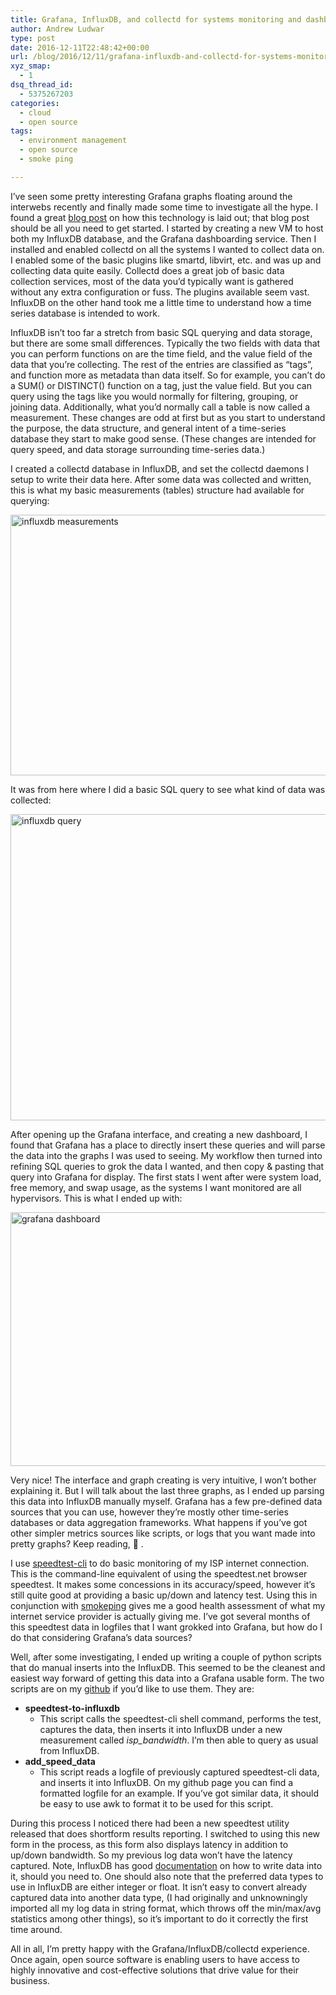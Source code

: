 ```yaml
---
title: Grafana, InfluxDB, and collectd for systems monitoring and dashboarding
author: Andrew Ludwar
type: post
date: 2016-12-11T22:48:42+00:00
url: /blog/2016/12/11/grafana-influxdb-and-collectd-for-systems-monitoring-and-dashboarding/
xyz_smap:
  - 1
dsq_thread_id:
  - 5375267203
categories:
  - cloud
  - open source
tags:
  - environment management
  - open source
  - smoke ping

---
```

I&#8217;ve seen some pretty interesting Grafana graphs floating around the interwebs recently and finally made some time to investigate all the hype. I found a great [blog post][1] on how this technology is laid out; that blog post should be all you need to get started. I started by creating a new VM to host both my InfluxDB database, and the Grafana dashboarding service. Then I installed and enabled collectd on all the systems I wanted to collect data on. I enabled some of the basic plugins like smartd, libvirt, etc. and was up and collecting data quite easily. Collectd does a great job of basic data collection services, most of the data you&#8217;d typically want is gathered without any extra configuration or fuss. The plugins available seem vast. InfluxDB on the other hand took me a little time to understand how a time series database is intended to work.

InfluxDB isn&#8217;t too far a stretch from basic SQL querying and data storage, but there are some small differences. Typically the two fields with data that you can perform functions on are the time field, and the value field of the data that you&#8217;re collecting. The rest of the entries are classified as &#8220;tags&#8221;, and function more as metadata than data itself. So for example, you can&#8217;t do a SUM() or DISTINCT() function on a tag, just the value field. But you can query using the tags like you would normally for filtering, grouping, or joining data. Additionally, what you&#8217;d normally call a table is now called a measurement. These changes are odd at first but as you start to understand the purpose, the data structure, and general intent of a time-series database they start to make good sense. (These changes are intended for query speed, and data storage surrounding time-series data.)

I created a collectd database in InfluxDB, and set the collectd daemons I setup to write their data here. After some data was collected and written, this is what my basic measurements (tables) structure had available for querying:

[<img class="alignnone size-full wp-image-549" src="https://calgaryrhce.ca/wp-content/uploads/2016/12/influxdb-measurements.png" alt="influxdb measurements" width="600" height="417" srcset="https://calgaryrhce.ca/wp-content/uploads/2016/12/influxdb-measurements.png 600w, https://calgaryrhce.ca/wp-content/uploads/2016/12/influxdb-measurements-300x209.png 300w" sizes="(max-width: 600px) 100vw, 600px" />][2]

It was from here where I did a basic SQL query to see what kind of data was collected:

[<img class="alignnone size-full wp-image-548" src="https://calgaryrhce.ca/wp-content/uploads/2016/12/influxdb-query.png" alt="influxdb query" width="600" height="490" srcset="https://calgaryrhce.ca/wp-content/uploads/2016/12/influxdb-query.png 600w, https://calgaryrhce.ca/wp-content/uploads/2016/12/influxdb-query-300x245.png 300w" sizes="(max-width: 600px) 100vw, 600px" />][3]

After opening up the Grafana interface, and creating a new dashboard, I found that Grafana has a place to directly insert these queries and will parse the data into the graphs I was used to seeing. My workflow then turned into refining SQL queries to grok the data I wanted, and then copy & pasting that query into Grafana for display. The first stats I went after were system load, free memory, and swap usage, as the systems I want monitored are all hypervisors. This is what I ended up with:

[<img class="alignnone size-large wp-image-553" src="https://calgaryrhce.ca/wp-content/uploads/2016/12/grafana-dashboard-1-1024x406.png" alt="grafana dashboard" width="1024" height="406" srcset="https://calgaryrhce.ca/wp-content/uploads/2016/12/grafana-dashboard-1-1024x406.png 1024w, https://calgaryrhce.ca/wp-content/uploads/2016/12/grafana-dashboard-1-300x119.png 300w, https://calgaryrhce.ca/wp-content/uploads/2016/12/grafana-dashboard-1-768x304.png 768w, https://calgaryrhce.ca/wp-content/uploads/2016/12/grafana-dashboard-1.png 1902w" sizes="(max-width: 1024px) 100vw, 1024px" />][4]

Very nice! The interface and graph creating is very intuitive, I won&#8217;t bother explaining it. But I will talk about the last three graphs, as I ended up parsing this data into InfluxDB manually myself. Grafana has a few pre-defined data sources that you can use, however they&#8217;re mostly other time-series databases or data aggregation frameworks. What happens if you&#8217;ve got other simpler metrics sources like scripts, or logs that you want made into pretty graphs? Keep reading, 🙂 .

I use [speedtest-cli][5] to do basic monitoring of my ISP internet connection. This is the command-line equivalent of using the speedtest.net browser speedtest. It makes some concessions in its accuracy/speed, however it&#8217;s still quite good at providing a basic up/down and latency test. Using this in conjunction with [smokeping][6] gives me a good health assessment of what my internet service provider is actually giving me. I&#8217;ve got several months of this speedtest data in logfiles that I want grokked into Grafana, but how do I do that considering Grafana&#8217;s data sources?

Well, after some investigating, I ended up writing a couple of python scripts that do manual inserts into the InfluxDB. This seemed to be the cleanest and easiest way forward of getting this data into a Grafana usable form. The two scripts are on my [github][7] if you&#8217;d like to use them. They are:

  * **speedtest-to-influxdb** 
      * This script calls the speedtest-cli shell command, performs the test, captures the data, then inserts it into InfluxDB under a new measurement called _isp_bandwidth_. I&#8217;m then able to query as usual from InfluxDB.
  * **add\_speed\_data** 
      * This script reads a logfile of previously captured speedtest-cli data, and inserts it into InfluxDB. On my github page you can find a formatted logfile for an example. If you&#8217;ve got similar data, it should be easy to use awk to format it to be used for this script.

During this process I noticed there had been a new speedtest utility released that does shortform results reporting. I switched to using this new form in the process, as this form also displays latency in addition to up/down bandwidth. So my previous log data won&#8217;t have the latency captured. Note, InfluxDB has good [documentation][8] on how to write data into it, should you need to. One should also note that the preferred data types to use in InfluxDB are either integer or float. It isn&#8217;t easy to convert already captured data into another data type, (I had originally and unknowningly imported all my log data in string format, which throws off the min/max/avg statistics among other things), so it&#8217;s important to do it correctly the first time around.

All in all, I&#8217;m pretty happy with the Grafana/InfluxDB/collectd experience. Once again, open source software is enabling users to have access to highly innovative and cost-effective solutions that drive value for their business.

&nbsp;

&nbsp;

 [1]: http://www.vishalbiyani.com/graphing-performance-with-collectd-influxdb-grafana/
 [2]: https://calgaryrhce.ca/wp-content/uploads/2016/12/influxdb-measurements.png
 [3]: https://calgaryrhce.ca/wp-content/uploads/2016/12/influxdb-query.png
 [4]: https://calgaryrhce.ca/wp-content/uploads/2016/12/grafana-dashboard-1.png
 [5]: https://github.com/sivel/speedtest-cli
 [6]: https://calgaryrhce.ca/blog/2015/11/30/monitor-uptime-with-smokeping/
 [7]: https://github.com/aludwar/python/tree/master/speedtest-influxdb
 [8]: https://docs.influxdata.com/influxdb/v1.1/guides/writing_data/